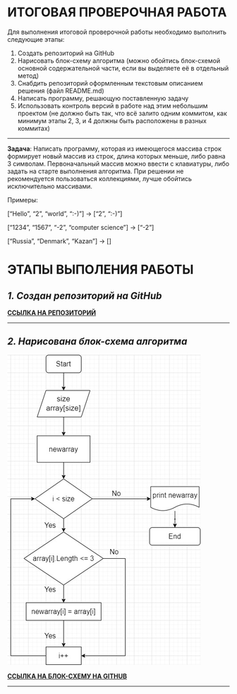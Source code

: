 # **ИТОГОВАЯ ПРОВЕРОЧНАЯ РАБОТА** #

Для выполнения итоговой проверочной работы необходимо выполнить следующие этапы:
1. Создать репозиторий на GitHub
2. Нарисовать блок-схему алгоритма (можно обойтись блок-схемой основной содержательной части, если вы выделяете её в отдельный метод)
3. Снабдить репозиторий оформленным текстовым описанием решения (файл README.md)
4. Написать программу, решающую поставленную задачу
5. Использовать контроль версий в работе над этим небольшим проектом (не должно быть так, что всё залито одним коммитом, как минимум этапы 2, 3, и 4 должны быть расположены в разных коммитах)
---
**Задача**: Написать программу, которая из имеющегося массива строк формирует новый массив из строк, длина которых меньше, либо равна 3 символам. Первоначальный массив можно ввести с клавиатуры, либо задать на старте выполнения алгоритма. При решении не рекомендуется пользоваться коллекциями, лучше обойтись исключительно массивами.

Примеры:

[“Hello”, “2”, “world”, “:-)”] → [“2”, “:-)”]

[“1234”, “1567”, “-2”, “computer science”] → [“-2”]

[“Russia”, “Denmark”, “Kazan”] → []

# **ЭТАПЫ ВЫПОЛЕНИЯ РАБОТЫ** #
## ***1. Создан репозиторий на GitHub*** ##
**[ССЫЛКА НА РЕПОЗИТОРИЙ](https://github.com/NaeliaRu/FinalTestWork_Vaida)**

---
## ***2. Нарисована блок-схема алгоритма*** ##
![блок-схема алгоритма](Diagram.jpg)

**[ССЫЛКА НА БЛОК-СХЕМУ НА GITHUB](https://github.com/NaeliaRu/FinalTestWork_Vaida/blob/main/Diagram.jpg)**

---

